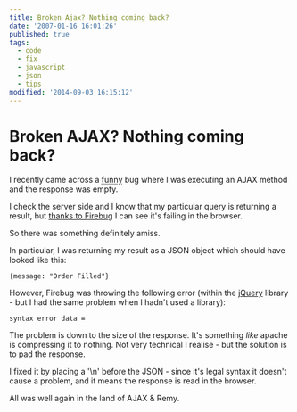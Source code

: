 ```yaml
---
title: Broken Ajax? Nothing coming back?
date: '2007-01-16 16:01:26'
published: true
tags:
  - code
  - fix
  - javascript
  - json
  - tips
modified: '2014-09-03 16:15:12'
---
```

# Broken AJAX? Nothing coming back?

I recently came across a <acronym title="annoying">funny</acronym> bug where I was executing an AJAX method and the response was empty.

I check the server side and I know that my particular query is returning a result, but [thanks to Firebug](/2006/12/30/firebug-10-beta/) I can see it's failing in the browser.

So there was something definitely amiss.


<!--more-->

In particular, I was returning my result as a JSON object which should have looked like this:

`{message: "Order Filled"}`

However, Firebug was throwing the following error (within the [jQuery](http://jqery.com) library - but I had the same problem when I hadn't used a library):

`syntax error
data =`

The problem is down to the size of the response.  It's something *like* apache is compressing it to nothing.  Not very technical I realise - but the solution is to pad the response.

I fixed it by placing a '\n' before the JSON - since it's legal syntax it doesn't cause a problem, and it means the response is read in the browser.

All was well again in the land of AJAX & Remy.
